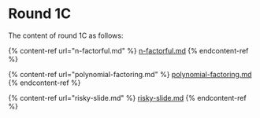 # Round 1C

The content of round 1C as follows:

{% content-ref url="n-factorful.md" %}
[n-factorful.md](n-factorful.md)
{% endcontent-ref %}

{% content-ref url="polynomial-factoring.md" %}
[polynomial-factoring.md](polynomial-factoring.md)
{% endcontent-ref %}

{% content-ref url="risky-slide.md" %}
[risky-slide.md](risky-slide.md)
{% endcontent-ref %}
